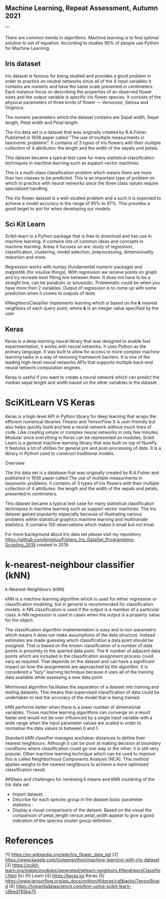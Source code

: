 ## Machine Learning, Repeat Assessment, Autumn 2021

'''

There are common trends in algorithms. Machine learning is to find optimal solution to set of equation. According to studies 90% of people use Python for Machine Learning. 

## Iris dataset

Iris dataset is famous for being studied and provides a good problem in order to practice on neutral networks since all of the 4 input variables it contains are numeric and have the same scale presented in centimeters. 
Each instance focus on describing the properties of an observed flower sizes and the output variable is specific iris flower species.
It consists of the physical parameters of three kinds of flower — Versicolor, Setosa and Virginica. 

The numeric parameters which the dataset contains are Sepal width, Sepal length, Petal width and Petal length.

The Iris data set is a dataset that was originally created by R.A.Fisher. Published in 1936 paper called "The use of multiple measurments in taxonomic problems". 
It contains of 3 types of Iris flowers with their multiple collection of 4 attributes: the length and the width of the sepals and petals.

This dataset became a typical test case for many statistical classification techniques in machine learning such as support vector machines.

This is a multi-class classification problem which means there are more than two classes to be predicted. This is an important type of problem on which to practice with neural networks since the three class values require specialized handling.

The iris flower dataset is a well-studied problem and a such it is expected to achieve a model accuracy in the range of 95% to 97%. This provides a good target to aim for when developing our models.


## Sci Kit Learn

Scikit-learn is a Python package that is free to download and has use in machine learning. It contains lots of common ideas and concepts in machine learning.
Areas it fucuses on are: study of regression, classification, clustering, model selection, preprocessing, dimensionality reduction and more. 

Regression works with numpy (fundamental numeric package) and matplotlib (for visulise things). With regression we receive points on graph and try recreate best fitting line between them. It does not have to be a straight line, can be parabolic or sinusoidic. Problematic could be when you have more then 2 variables. 
Output of regression is to come up with some prediction when it comes to outputs of tests



KNeighborsClassifier implements learning which is based on the **k** nearest neighbors of each query point, where **k** is an integer value specified by the user

## Keras

Keras is a deep learning naural library that was designed to enable fast experimentation, it works with neural networks. It uses Python as the primary language. It was built to allow for access to more complex machine learning tasks in a way of removing framework barriers. It is one of the leading high-level neural networks APIs that supports multiple back-end neural network computation engines. 


Keras is useful if you want to create a neural network which can predict the median sepal lenght and width based on the other variables in the dataset.



# SciKitLearn VS Keras

Keras is a high-level API in Python library for deep learning that wraps the efficient numerical libraries Theano and TensorFlow It is user-friendly but also helps quickly build and test a neural network without much lines of code. Like creating simple or complex neural networks in only few minutes. Modular since everything in Keras can be represented as modules. Scikit Learn is a general machine learning library that was built on top of NumPy. It features a lot of utilities for general pre and post-processing of data. It is a library in Python used to construct traditional models. 

Overview

The Iris data set is a database that was originally created by R.A.Fisher and published in 1936 paper called The use of multiple measurments in taxonomic problems. It contains of 3 types of Iris flowers with their multiple collection of 4 attributes: the length and the width of the sepals and petals, presented in centimeters.

This dataset became a typical test case for many statistical classification techniques in machine learning such as support vector machines. The Iris dataset gained popularity especially because of illustrating various problems within statistical graphics machine learning and multivariate statistics. It contains 150 observations which makes it small but not trival.

For more background about Iris data set please visit my repository https://github.com/kmieluu/Fishers_Iris_DataSet_Programming-Scripting_2019 created in 2019.

# k-nearest-neighbour classifier (kNN)
k-Nearest-Neighbours (kNN)

kNN is a machine learning algorithm which is used for either regression or classification modeling, but in general is recommended for classification models. k-NN classification is used if the output is a member of a particular class. k-NN regression is used in cases when the output is a property value for the object.

The classification algorithm implementation is easy and is non-parametric which means it does not make assumptions of the data structure. 
Instead estimates are made guessing which classification a data point should be assigned. That is based on the known classification of a number of data points in proximity to the queried data point. The K number of adjacent data points which are included in the classification assignment process could vary as required. That depends on the dataset and can have a significant impact on how the assignments are approached by the algorithm. It is considered a "lazy" learning technique because it uses all of the training data  available while assessing a new data point.

Mentioned algorithm facilitates the separation of a dataset into training and testing datasets. This means that supervised classification of data could be undertaken to test the accuracy of the model that is being trained.

kNN performs better when there is a lower number of dimensional variables. Those machine learning algorithms can converge on a result faster and would not be over influenced by a single input variable with a wide range when the input parameter values are scaled in order to normalise the data values to between 0 and 1.

Standard kNN classifier manages euclidean distances to define their nearest neighbours. Although it can be poor at making decision at boundary conditions where classification could go one way or the other, it is still very popular. 
Other machine learning technique which can be used to improve this is called Neighborhood Components Analysis (NCA). This method applies weighs to the nearest neighbours to achieve a more optimised classification result.

##Steps and challenges for reviewing k means and kNN clustering of the Iris data set

* Import dataset. .
* Describe for each species group in the dataset basic parameter statistics .
* Display a visual comparisons of the dataset. Based on the visual the comparison of petal_length versus petal_width appear to give a good indication of the species cluster group definition.







# References
[1] https://en.wikipedia.org/wiki/Iris_flower_data_set
[2] https://www.kaggle.com/sixteenpython/machine-learning-with-iris-dataset
[3] https://scikit-learn.org/stable/modules/generated/sklearn.neighbors.KNeighborsClassifier.html Sci Kit Learn
[4] https://keras.io/ Keras
[5] https://www.tensorflow.org/api_docs/python/tf/keras/callbacks/TensorBoard
[6] https://towardsdatascience.com/knn-using-scikit-learn-c6bed765be75


